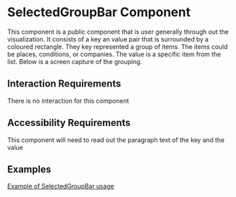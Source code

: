 # SelectedGroupBar Component

This component is a public component that is user generally through out the 
visualization. It consists of a key an value pair that is surrounded by a coloured
rectangle. They key represented a group of items. The items could be places, 
conditions, or companies. The value is a specific item from the list. Below is a
screen capture of the grouping.

## Interaction Requirements

There is no interaction for this component

## Accessibility Requirements

This component will need to read out the paragraph text of the key and the value 

## Examples

[Example of SelectedGroupBar usage](https://bytebucket.org/vizworxtriquest/conditions-visualization/raw/774e7851097c3d6cfea36b23f7a530d41d74e9fc/.storybook/assets/images/SeclectedgroupBar.PNG?token=deb981fcb4f00c68f164ff126a68f4d8c5e66cdd)
